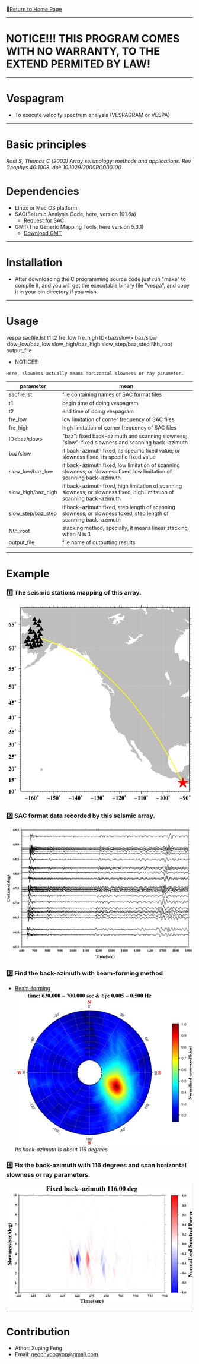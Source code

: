 :hotel:[Return to Home Page](https://github.com/geophydog/geophydog.github.io/blob/master/README.md)

***

# NOTICE!!! THIS PROGRAM COMES WITH NO WARRANTY, TO THE EXTEND PERMITED BY LAW!

***

# Vespagram
- To execute velocity spectrum analysis (VESPAGRAM or VESPA)

***

# Basic principles
_Rost S, Thomas C (2002) Array seismology: methods and applications. Rev Geophys 40:1008. doi:
10.1029/2000RG000100_
# Dependencies
- Linux or Mac OS platform
- SAC(Seismic Analysis Code, here, version 101.6a)
    - [Request for SAC](http://ds.iris.edu/ds/nodes/dmc/forms/sac/)
- GMT(The Generic Mapping Tools, here version 5.3.1)
    - [Download GMT](http://gmt.soest.hawaii.edu/projects/gmt/wiki/Download)

***

# Installation
- After downloading the C programming source code just run "make" to compile it, and you will get the executable binary file "vespa", and copy it in your bin directory if you wish.

***

# Usage
vespa sacfile.lst t1 t2 fre_low fre_high ID<baz/slow> baz/slow slow_low/baz_low slow_high/baz_high slow_step/baz_step Nth_root output_file

- NOTICE!!!
 ```
 Here, slowness actually means horizontal slowness or ray parameter.
 ```

|   parameter   | mean  |
| ------------- | ----- |
| sacfile.lst   | file containing names of SAC format files |
|      t1       | begin time of doing vespagram   |
|      t2       | end time of doing vespagram     |
|      fre_low  | low limitation of corner frequency of SAC files |
|      fre_high | high limitation of corner frequency of SAC files |
|  ID<baz/slow> | "baz": fixed back-azimuth and scanning slowness; "slow": fixed slowness and scanning back-azimuth  |
|    baz/slow   | if back-azimuth fixed, its specific fixed value; or slowness fixed, its specific fixed value  |
| slow_low/baz_low | if back-azimuth fixed, low limitation of scanning slowness; or slowness fixed, low limitation of scanning back-azimuth|
| slow_high/baz_high| if back-azimuth fixed, high limitation of scanning slowness; or slowness fixed, high limitation of scanning back-azimuth |
| slow_step/baz_step | if back-azimuth fixed, step length of scanning slowness; or slowness foxed, step length of scanning back-azimuth |
| Nth_root | stacking method, specially, it means linear stacking when N is 1 |
| output_file | file name of outputting results |

***

# Example
### :one: The seismic stations mapping of this array.
   ![STATIONS](https://github.com/geophydog/Vespagram/blob/master/images/STA.jpg)
    
### :two: SAC format data recorded by this seismic array.
   ![SAC](https://github.com/geophydog/Vespagram/blob/master/images/SAC.jpg)
    
### :three: Find the back-azimuth with beam-forming method
   - [Beam-forming](https://github.com/geophydog/Beamforming_in_time_domain)
   ![BAZ](https://github.com/geophydog/Vespagram/blob/master/images/BEAM-FORMING.jpg)
  _Its back-azimuth is about 116 degrees_

### :four: Fix the back-azimuth with 116 degrees and scan horizontal slowness or ray parameters.
   ![RESULTS](https://github.com/geophydog/Vespagram/blob/master/images/results.jpg)

***

# Contribution
- Athor: Xuping Feng
- Email: geophydogvon@gmail.com.
